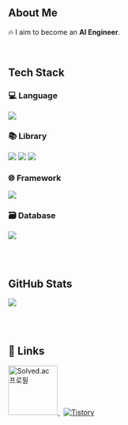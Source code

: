 <div>

  <!-- About Me -->
  <h2>About Me</h2>
  <p>🔥 I aim to become an <strong>AI Engineer</strong>.</p>

  <br/>

  <!-- Tech Stack -->
  <h2>Tech Stack</h2>

  <h3>💻 Language</h3>
  <img src="https://img.shields.io/badge/Python-3776AB?style=flat-square&logo=Python&logoColor=white"/>

  <h3>📚 Library</h3>
  <img src="https://img.shields.io/badge/scikit--learn-F7931E?style=flat-square&logo=scikitlearn&logoColor=white"/>
  <img src="https://img.shields.io/badge/Scrapy-60A839?style=flat-square&logo=Scrapy&logoColor=white"/>
  <img src="https://img.shields.io/badge/Selenium-43B02A?style=flat-square&logo=Selenium&logoColor=white"/>

  <h3>🌐 Framework</h3>
  <img src="https://img.shields.io/badge/Django-092E20?style=flat-square&logo=Django&logoColor=white"/>

  <h3>🗃 Database</h3>
  <img src="https://img.shields.io/badge/MySQL-4479A1?style=flat-square&logo=MySQL&logoColor=white"/>

  <br/><br/>

  <!-- GitHub Stats -->
  <h2>GitHub Stats</h2>
  <img src="https://github-readme-stats.vercel.app/api/top-langs/?username=Ohjunghh&layout=compact&theme=default"/>

  <br/><br/>

  <!-- Profile Links -->
  <h2>📌 Links</h2>
  <a href="https://solved.ac/ddd1111">
    <img src="http://mazassumnida.wtf/api/v2/generate_badge?boj=ddd1111" alt="Solved.ac 프로필" style="height: 100px;"/>
  </a>
  &nbsp;
  <a href="https://strat.tistory.com/">
    <img alt=" Tistory" src="https://img.shields.io/badge/Tistory-white?style=for-the-badge&logo=Tistory&logoColor=black"/>
  </a>

</div>
